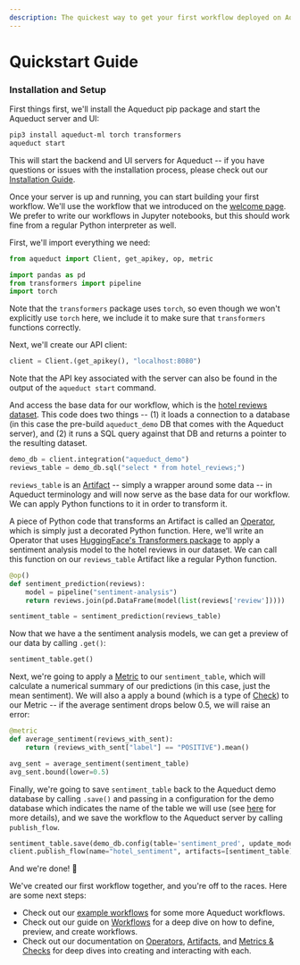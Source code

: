 ```yaml
---
description: The quickest way to get your first workflow deployed on Aqueduct
---
```


# Quickstart Guide

### Installation and Setup

First things first, we'll install the Aqueduct pip package and start the Aqueduct server and UI:

```bash
pip3 install aqueduct-ml torch transformers
aqueduct start
```

This will start the backend and UI servers for Aqueduct -- if you have questions or issues with the installation process, please check out our [Installation Guide](installation-and-deployment.md). 

Once your server is up and running, you can start building your first workflow. We'll use the workflow that we introduced on the [welcome page](./). We prefer to write our workflows in Jupyter notebooks, but this should work fine from a regular Python interpreter as well.

First, we'll import everything we need:

```python
from aqueduct import Client, get_apikey, op, metric

import pandas as pd
from transformers import pipeline
import torch
```

Note that the `transformers` package uses `torch`, so even though we won't explicitly use `torch` here, we include it to make sure that `transformers` functions correctly.

Next, we'll create our API client:

```python
client = Client.(get_apikey(), "localhost:8080")
```

Note that the API key associated with the server can also be found in the output of the `aqueduct start` command.

And access the base data for our workflow, which is the [hotel reviews dataset](example-workflows/demo-data-warehouse.md). This code does two things -- (1) it loads a connection to a database (in this case the pre-build `aqueduct_demo` DB that comes with the Aqueduct server), and (2) it runs a SQL query against that DB and returns a pointer to the resulting dataset.

```python
demo_db = client.integration("aqueduct_demo")
reviews_table = demo_db.sql("select * from hotel_reviews;")
```

`reviews_table` is an [Artifact](artifacts.md) -- simply a wrapper around some data -- in Aqueduct terminology and will now serve as the base data for our workflow. We can apply Python functions to it in order to transform it.&#x20;

A piece of Python code that transforms an Artifact is called an [Operator](operators.md), which is simply just a decorated Python function. Here, we'll write an Operator that uses [HuggingFace's Transformers package](https://huggingface.co/docs/transformers/index) to apply a sentiment analysis model to the hotel reviews in our dataset. We can call this function on our `reviews_table` Artifact like a regular Python function.

```python
@op()
def sentiment_prediction(reviews):
    model = pipeline("sentiment-analysis")
    return reviews.join(pd.DataFrame(model(list(reviews['review']))))

sentiment_table = sentiment_prediction(reviews_table)
```

Now that we have a the sentiment analysis models, we can get a preview of our data by calling `.get()`:

```python
sentiment_table.get()
```

Next, we're going to apply a [Metric](metrics-and-checks/metrics-measuring-your-predictions/) to our `sentiment_table`, which will calculate a numerical summary of our predictions (in this case, just the mean sentiment). We will also a apply a bound (which is a type of [Check](metrics-and-checks/checks-ensuring-correctness.md)) to our Metric -- if the average sentiment drops below 0.5, we will raise an error:

```python
@metric
def average_sentiment(reviews_with_sent):
    return (reviews_with_sent["label"] == "POSITIVE").mean()

avg_sent = average_sentiment(sentiment_table)
avg_sent.bound(lower=0.5)
```

Finally, we're going to save `sentiment_table` back to the Aqueduct demo database by calling `.save()` and passing in a configuration for the demo database which indicates the name of the table we will use (see [here](integrations/using-integrations/) for more details), and we save the workflow to the Aqueduct server by calling `publish_flow`.

```python
sentiment_table.save(demo_db.config(table='sentiment_pred', update_mode='replace'))
client.publish_flow(name="hotel_sentiment", artifacts=[sentiment_table])
```

And we're done! 🎉

We've created our first workflow together, and you're off to the races. Here are some next steps:

* Check out our [example workflows](example-workflows/) for some more Aqueduct workflows.
* Check out our guide on [Workflows](workflows/page-4.md) for a deep dive on how to define, preview, and create workflows.
* Check out our documentation on [Operators](operators.md), [Artifacts](artifacts.md), and [Metrics & Checks](metrics-and-checks.md) for deep dives into creating and interacting with each.
